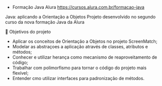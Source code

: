 - Formação Java Alura
https://cursos.alura.com.br/formacao-java

Java: aplicando a Orientação a Objetos
Projeto desenvolvido no segundo curso da nova formação Java da Alura

🔨 Objetivos do projeto
- Aplicar os conceitos de Orientação a Objetos no projeto ScreenMatch;
- Modelar as abstraçoes a aplicação através de classes, atributos e métodos;
- Conhecer e utilizar herança como mecanismo de reaproveitamento de código;
- Trabalhar com polimorfismo para tornar o código do projeto mais flexível;
- Entender cmo utilizar interfaces para padronização de métodos.
